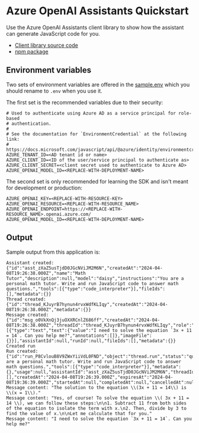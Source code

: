 # Azure OpenAI Assistants Quickstart

Use the Azure OpenAI Assistants client library to show how the assistant can generate JavaScript code for you.

* [Client library source code](https://github.com/Azure/azure-sdk-for-js/tree/main/sdk/openai/openai-assistants)
* [npm package](https://www.npmjs.com/package/@azure/openai-assistants)

## Environment variables

Two sets of environment variables are offered in the [sample.env](sample.env) which you should rename to `.env` when you use it. 

The first set is the recommended variables due to their security: 

```
# Used to authenticate using Azure AD as a service principal for role-based
# authentication.
#
# See the documentation for `EnvironmentCredential` at the following link:
# https://docs.microsoft.com/javascript/api/@azure/identity/environmentcredential
AZURE_TENANT_ID=<AD tenant id or name>
AZURE_CLIENT_ID=<ID of the user/service principal to authenticate as>
AZURE_CLIENT_SECRET=<client secret used to authenticate to Azure AD>
AZURE_OPENAI_MODEL_ID=<REPLACE-WITH-DEPLOYMENT-NAME>
```

The second set is only recommended for learning the SDK and isn't meant for development or production:

```
AZURE_OPENAI_KEY=<REPLACE-WITH-RESOURCE-KEY>
AZURE_OPENAI_RESOURCE=<REPLACE-WITH-RESOURCE_NAME>
AZURE_OPENAI_ENDPOINT=https://<REPLACE-WITH-RESOURCE_NAME>.openai.azure.com/
AZURE_OPENAI_MODEL_ID=<REPLACE-WITH-DEPLOYMENT-NAME>
```

## Output

Sample output from this application is: 

```console
Assistant created: {"id":"asst_zXaZ5usTjdD0JGcNViJM2M6N","createdAt":"2024-04-08T19:26:38.000Z","name":"Math Tutor","description":null,"model":"daisy","instructions":"You are a personal math tutor. Write and run JavaScript code to answer math questions.","tools":[{"type":"code_interpreter"}],"fileIds":[],"metadata":{}}
Thread created: {"id":"thread_KJuyrB7hynun4rvxWdfKLIqy","createdAt":"2024-04-08T19:26:38.000Z","metadata":{}}
Message created:  {"id":"msg_o0VkXnQj3juOXXRCnlZ686ff","createdAt":"2024-04-08T19:26:38.000Z","threadId":"thread_KJuyrB7hynun4rvxWdfKLIqy","role":"user","content":[{"type":"text","text":{"value":"I need to solve the equation `3x + 11 = 14`. Can you help me?","annotations":[]},"imageFile":{}}],"assistantId":null,"runId":null,"fileIds":[],"metadata":{}}
Created run
Run created:  {"id":"run_P8CvlouB8V9ZWxYiiVdL0FND","object":"thread.run","status":"queued","model":"daisy","instructions":"You are a personal math tutor. Write and run JavaScript code to answer math questions.","tools":[{"type":"code_interpreter"}],"metadata":{},"usage":null,"assistantId":"asst_zXaZ5usTjdD0JGcNViJM2M6N","threadId":"thread_KJuyrB7hynun4rvxWdfKLIqy","fileIds":[],"createdAt":"2024-04-08T19:26:39.000Z","expiresAt":"2024-04-08T19:36:39.000Z","startedAt":null,"completedAt":null,"cancelledAt":null,"failedAt":null}
Message content: "The solution to the equation \\(3x + 11 = 14\\) is \\(x = 1\\)."
Message content: "Yes, of course! To solve the equation \\( 3x + 11 = 14 \\), we can follow these steps:\n\n1. Subtract 11 from both sides of the equation to isolate the term with x.\n2. Then, divide by 3 to find the value of x.\n\nLet me calculate that for you."
Message content: "I need to solve the equation `3x + 11 = 14`. Can you help me?"
```
